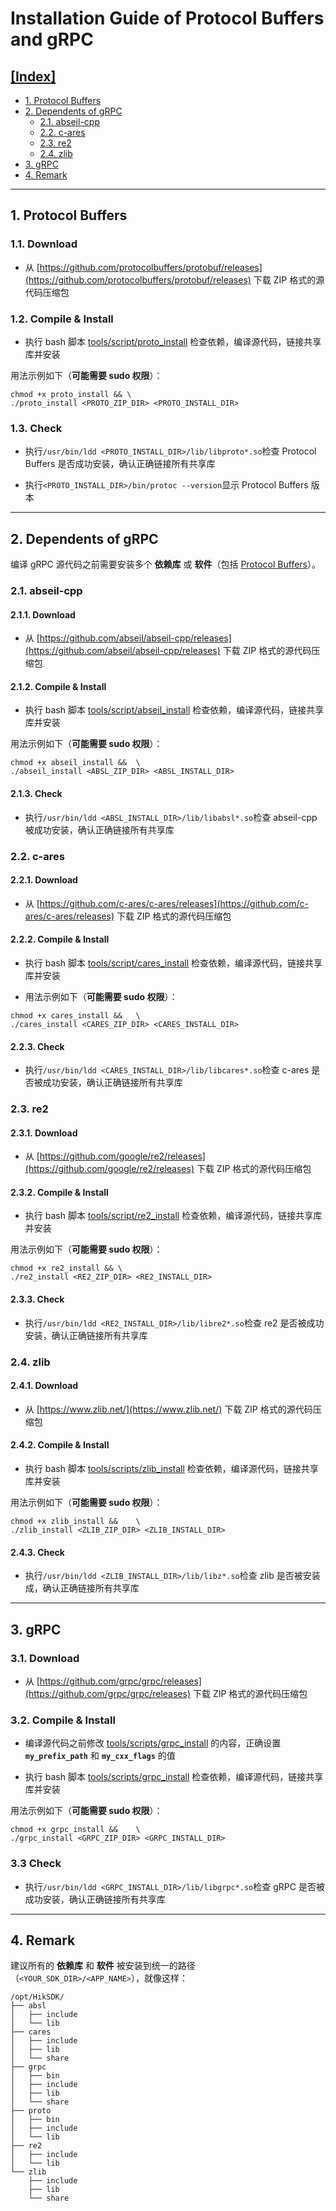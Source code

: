 # Installation Guide of Protocol Buffers and gRPC

## [[Index]](#installation-guide-of-protocol-buffers-and-grpc)

- [1. Protocol Buffers](#1-protocol-buffers)
- [2. Dependents of gRPC](#2-dependents-of-grpc)
    - [2.1. abseil-cpp](#21-abseil-cpp)
    - [2.2. c-ares](#22-c-ares)
    - [2.3. re2](#23-re2)
    - [2.4. zlib](#24-zlib)
- [3. gRPC](#3-grpc)
- [4. Remark](#4-remark)

---

## 1. Protocol Buffers

### 1.1. Download

- 从 [https://github.com/protocolbuffers/protobuf/releases](https://github.com/protocolbuffers/protobuf/releases) 下载 ZIP 格式的源代码压缩包

### 1.2. Compile & Install

- 执行 bash 脚本 [tools/script/proto_install](../third_party/proto/proto_install) 检查依赖，编译源代码，链接共享库并安装

用法示例如下（**可能需要 sudo 权限**）：

```shell
chmod +x proto_install && \
./proto_install <PROTO_ZIP_DIR> <PROTO_INSTALL_DIR>
```

### 1.3. Check

- 执行`/usr/bin/ldd <PROTO_INSTALL_DIR>/lib/libproto*.so`检查 Protocol Buffers 是否成功安装，确认正确链接所有共享库

- 执行`<PROTO_INSTALL_DIR>/bin/protoc --version`显示 Protocol Buffers 版本

---

## 2. Dependents of gRPC

编译 gRPC 源代码之前需要安装多个 **依赖库** 或 **软件**（包括 [Protocol Buffers](#1-protocol-buffers)）。

### 2.1. abseil-cpp

#### 2.1.1. Download

- 从 [https://github.com/abseil/abseil-cpp/releases](https://github.com/abseil/abseil-cpp/releases) 下载 ZIP 格式的源代码压缩包

#### 2.1.2. Compile & Install

- 执行 bash 脚本 [tools/script/abseil_install](../third_party/absl/abseil_install) 检查依赖，编译源代码，链接共享库并安装

用法示例如下（**可能需要 sudo 权限**）：

```shell
chmod +x abseil_install &&  \
./abseil_install <ABSL_ZIP_DIR> <ABSL_INSTALL_DIR>
```

#### 2.1.3. Check

- 执行`/usr/bin/ldd <ABSL_INSTALL_DIR>/lib/libabsl*.so`检查 abseil-cpp 被成功安装，确认正确链接所有共享库

### 2.2. c-ares

#### 2.2.1. Download

- 从 [https://github.com/c-ares/c-ares/releases](https://github.com/c-ares/c-ares/releases) 下载 ZIP 格式的源代码压缩包

#### 2.2.2. Compile & Install
 
- 执行 bash 脚本 [tools/script/cares_install](../third_party/cares/cares_install) 检查依赖，编译源代码，链接共享库并安装
 
- 用法示例如下（**可能需要 sudo 权限**）：

```shell
chmod +x cares_install &&   \
./cares_install <CARES_ZIP_DIR> <CARES_INSTALL_DIR>
```

#### 2.2.3. Check

- 执行`/usr/bin/ldd <CARES_INSTALL_DIR>/lib/libcares*.so`检查 c-ares 是否被成功安装，确认正确链接所有共享库

### 2.3. re2

#### 2.3.1. Download

- 从 [https://github.com/google/re2/releases](https://github.com/google/re2/releases) 下载 ZIP 格式的源代码压缩包

#### 2.3.2. Compile & Install

- 执行 bash 脚本 [tools/script/re2_install](../third_party/re2/re2_install) 检查依赖，编译源代码，链接共享库并安装

用法示例如下（**可能需要 sudo 权限**）：

```shell
chmod +x re2_install && \
./re2_install <RE2_ZIP_DIR> <RE2_INSTALL_DIR>
```

#### 2.3.3. Check

- 执行`/usr/bin/ldd <RE2_INSTALL_DIR>/lib/libre2*.so`检查 re2 是否被成功安装，确认正确链接所有共享库

### 2.4. zlib

#### 2.4.1. Download

- 从 [https://www.zlib.net/](https://www.zlib.net/) 下载 ZIP 格式的源代码压缩包

#### 2.4.2. Compile & Install

- 执行 bash 脚本 [tools/scripts/zlib_install](../third_party/zlib/zlib_install) 检查依赖，编译源代码，链接共享库并安装

用法示例如下（**可能需要 sudo 权限**）：

```shell
chmod +x zlib_install &&    \
./zlib_install <ZLIB_ZIP_DIR> <ZLIB_INSTALL_DIR>
```

#### 2.4.3. Check

- 执行`/usr/bin/ldd <ZLIB_INSTALL_DIR>/lib/libz*.so`检查 zlib 是否被安装成，确认正确链接所有共享库

---

## 3. gRPC

### 3.1. Download

- 从 [https://github.com/grpc/grpc/releases](https://github.com/grpc/grpc/releases) 下载 ZIP 格式的源代码压缩包

### 3.2. Compile & Install

- 编译源代码之前修改 [tools/scripts/grpc_install](../third_party/grpc/grpc_install) 的内容，正确设置 **`my_prefix_path`** 和 **`my_cxx_flags`** 的值

- 执行 bash 脚本 [tools/scripts/grpc_install](../third_party/grpc/grpc_install) 检查依赖，编译源代码，链接共享库并安装

用法示例如下（**可能需要 sudo 权限**）：

```shell
chmod +x grpc_install &&    \
./grpc_install <GRPC_ZIP_DIR> <GRPC_INSTALL_DIR>
```

### 3.3 Check

- 执行`/usr/bin/ldd <GRPC_INSTALL_DIR>/lib/libgrpc*.so`检查 gRPC 是否被成功安装，确认正确链接所有共享库

---

## 4. Remark

建议所有的 **依赖库** 和 **软件** 被安装到统一的路径（`<YOUR_SDK_DIR>/<APP_NAME>`），就像这样：

```shell
/opt/HikSDK/
├── absl
│   ├── include
│   └── lib
├── cares
│   ├── include
│   ├── lib
│   └── share
├── grpc
│   ├── bin
│   ├── include
│   ├── lib
│   └── share
├── proto
│   ├── bin
│   ├── include
│   └── lib
├── re2
│   ├── include
│   └── lib
└── zlib
    ├── include
    ├── lib
    └── share
```
